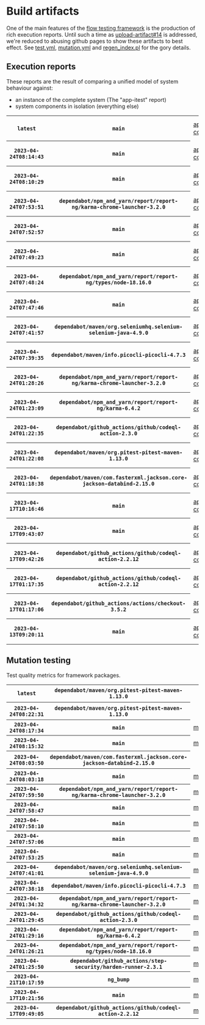 # Build artifacts

One of the main features of the [flow testing framework](https://github.com/Mastercard/flow) is the production of rich execution reports.
Until such a time as [upload-artifact#14](https://github.com/actions/upload-artifact/issues/14) is addressed, we're reduced to abusing github pages to show these artifacts to best effect.
See [test.yml](https://github.com/Mastercard/flow/blob/main/.github/workflows/test.yml), [mutation.yml](https://github.com/Mastercard/flow/blob/main/.github/workflows/mutation.yml) and [regen_index.pl](https://github.com/Mastercard/flow/blob/pages/regen_index.pl) for the gory details.

## Execution reports

These reports are the result of comparing a unified model of system behaviour against:
 * an instance of the complete system (The "app-itest" report)
 * system components in isolation (everything else)

<!-- start:execution -->
<table>
	<tbody>
		<tr> <th><code>latest</code></th>
			 <th><code>main</code></th>
			<td><a href="execution/latest/flow_execution_reports/example/app-core/target/mctf/latest/index.html">app-core</a></td>
			<td><a href="execution/latest/flow_execution_reports/example/app-histogram/target/mctf/latest/index.html">app-histogram</a></td>
			<td><a href="execution/latest/flow_execution_reports/example/app-itest/target/mctf/latest/index.html">app-itest</a></td>
			<td><a href="execution/latest/flow_execution_reports/example/app-queue/target/mctf/latest/index.html">app-queue</a></td>
			<td><a href="execution/latest/flow_execution_reports/example/app-store/target/mctf/latest/index.html">app-store</a></td>
			<td><a href="execution/latest/flow_execution_reports/example/app-ui/target/mctf/latest/index.html">app-ui</a></td>
			<td><a href="execution/latest/flow_execution_reports/example/app-web-ui/target/mctf/latest/index.html">app-web-ui</a></td>
		</tr>
		<tr> <th><code>2023-04-24T08:14:43</code></th>
			 <th><code>main</code></th>
			<td><a href="execution/1682324083/flow_execution_reports/example/app-core/target/mctf/latest/index.html">app-core</a></td>
			<td><a href="execution/1682324083/flow_execution_reports/example/app-histogram/target/mctf/latest/index.html">app-histogram</a></td>
			<td><a href="execution/1682324083/flow_execution_reports/example/app-itest/target/mctf/latest/index.html">app-itest</a></td>
			<td><a href="execution/1682324083/flow_execution_reports/example/app-queue/target/mctf/latest/index.html">app-queue</a></td>
			<td><a href="execution/1682324083/flow_execution_reports/example/app-store/target/mctf/latest/index.html">app-store</a></td>
			<td><a href="execution/1682324083/flow_execution_reports/example/app-ui/target/mctf/latest/index.html">app-ui</a></td>
			<td><a href="execution/1682324083/flow_execution_reports/example/app-web-ui/target/mctf/latest/index.html">app-web-ui</a></td>
		</tr>
		<tr> <th><code>2023-04-24T08:10:29</code></th>
			 <th><code>main</code></th>
			<td><a href="execution/1682323829/flow_execution_reports/example/app-core/target/mctf/latest/index.html">app-core</a></td>
			<td><a href="execution/1682323829/flow_execution_reports/example/app-histogram/target/mctf/latest/index.html">app-histogram</a></td>
			<td><a href="execution/1682323829/flow_execution_reports/example/app-itest/target/mctf/latest/index.html">app-itest</a></td>
			<td><a href="execution/1682323829/flow_execution_reports/example/app-queue/target/mctf/latest/index.html">app-queue</a></td>
			<td><a href="execution/1682323829/flow_execution_reports/example/app-store/target/mctf/latest/index.html">app-store</a></td>
			<td><a href="execution/1682323829/flow_execution_reports/example/app-ui/target/mctf/latest/index.html">app-ui</a></td>
			<td><a href="execution/1682323829/flow_execution_reports/example/app-web-ui/target/mctf/latest/index.html">app-web-ui</a></td>
		</tr>
		<tr> <th><code>2023-04-24T07:53:51</code></th>
			 <th><code>dependabot/npm_and_yarn/report/report-ng/karma-chrome-launcher-3.2.0</code></th>
			<td><a href="execution/1682322831/flow_execution_reports/example/app-core/target/mctf/latest/index.html">app-core</a></td>
			<td><a href="execution/1682322831/flow_execution_reports/example/app-histogram/target/mctf/latest/index.html">app-histogram</a></td>
			<td><a href="execution/1682322831/flow_execution_reports/example/app-itest/target/mctf/latest/index.html">app-itest</a></td>
			<td><a href="execution/1682322831/flow_execution_reports/example/app-queue/target/mctf/latest/index.html">app-queue</a></td>
			<td><a href="execution/1682322831/flow_execution_reports/example/app-store/target/mctf/latest/index.html">app-store</a></td>
			<td><a href="execution/1682322831/flow_execution_reports/example/app-ui/target/mctf/latest/index.html">app-ui</a></td>
			<td><a href="execution/1682322831/flow_execution_reports/example/app-web-ui/target/mctf/latest/index.html">app-web-ui</a></td>
		</tr>
		<tr> <th><code>2023-04-24T07:52:57</code></th>
			 <th><code>main</code></th>
			<td><a href="execution/1682322777/flow_execution_reports/example/app-core/target/mctf/latest/index.html">app-core</a></td>
			<td><a href="execution/1682322777/flow_execution_reports/example/app-histogram/target/mctf/latest/index.html">app-histogram</a></td>
			<td><a href="execution/1682322777/flow_execution_reports/example/app-itest/target/mctf/latest/index.html">app-itest</a></td>
			<td><a href="execution/1682322777/flow_execution_reports/example/app-queue/target/mctf/latest/index.html">app-queue</a></td>
			<td><a href="execution/1682322777/flow_execution_reports/example/app-store/target/mctf/latest/index.html">app-store</a></td>
			<td><a href="execution/1682322777/flow_execution_reports/example/app-ui/target/mctf/latest/index.html">app-ui</a></td>
			<td><a href="execution/1682322777/flow_execution_reports/example/app-web-ui/target/mctf/latest/index.html">app-web-ui</a></td>
		</tr>
		<tr> <th><code>2023-04-24T07:49:23</code></th>
			 <th><code>main</code></th>
			<td><a href="execution/1682322563/flow_execution_reports/example/app-core/target/mctf/latest/index.html">app-core</a></td>
			<td><a href="execution/1682322563/flow_execution_reports/example/app-histogram/target/mctf/latest/index.html">app-histogram</a></td>
			<td><a href="execution/1682322563/flow_execution_reports/example/app-itest/target/mctf/latest/index.html">app-itest</a></td>
			<td><a href="execution/1682322563/flow_execution_reports/example/app-queue/target/mctf/latest/index.html">app-queue</a></td>
			<td><a href="execution/1682322563/flow_execution_reports/example/app-store/target/mctf/latest/index.html">app-store</a></td>
			<td><a href="execution/1682322563/flow_execution_reports/example/app-ui/target/mctf/latest/index.html">app-ui</a></td>
			<td><a href="execution/1682322563/flow_execution_reports/example/app-web-ui/target/mctf/latest/index.html">app-web-ui</a></td>
		</tr>
		<tr> <th><code>2023-04-24T07:48:24</code></th>
			 <th><code>dependabot/npm_and_yarn/report/report-ng/types/node-18.16.0</code></th>
			<td><a href="execution/1682322504/flow_execution_reports/example/app-core/target/mctf/latest/index.html">app-core</a></td>
			<td><a href="execution/1682322504/flow_execution_reports/example/app-histogram/target/mctf/latest/index.html">app-histogram</a></td>
			<td><a href="execution/1682322504/flow_execution_reports/example/app-itest/target/mctf/latest/index.html">app-itest</a></td>
			<td><a href="execution/1682322504/flow_execution_reports/example/app-queue/target/mctf/latest/index.html">app-queue</a></td>
			<td><a href="execution/1682322504/flow_execution_reports/example/app-store/target/mctf/latest/index.html">app-store</a></td>
			<td><a href="execution/1682322504/flow_execution_reports/example/app-ui/target/mctf/latest/index.html">app-ui</a></td>
			<td><a href="execution/1682322504/flow_execution_reports/example/app-web-ui/target/mctf/latest/index.html">app-web-ui</a></td>
		</tr>
		<tr> <th><code>2023-04-24T07:47:46</code></th>
			 <th><code>main</code></th>
			<td><a href="execution/1682322466/flow_execution_reports/example/app-core/target/mctf/latest/index.html">app-core</a></td>
			<td><a href="execution/1682322466/flow_execution_reports/example/app-histogram/target/mctf/latest/index.html">app-histogram</a></td>
			<td><a href="execution/1682322466/flow_execution_reports/example/app-itest/target/mctf/latest/index.html">app-itest</a></td>
			<td><a href="execution/1682322466/flow_execution_reports/example/app-queue/target/mctf/latest/index.html">app-queue</a></td>
			<td><a href="execution/1682322466/flow_execution_reports/example/app-store/target/mctf/latest/index.html">app-store</a></td>
			<td><a href="execution/1682322466/flow_execution_reports/example/app-ui/target/mctf/latest/index.html">app-ui</a></td>
			<td><a href="execution/1682322466/flow_execution_reports/example/app-web-ui/target/mctf/latest/index.html">app-web-ui</a></td>
		</tr>
		<tr> <th><code>2023-04-24T07:41:57</code></th>
			 <th><code>dependabot/maven/org.seleniumhq.selenium-selenium-java-4.9.0</code></th>
			<td><a href="execution/1682322117/flow_execution_reports/example/app-core/target/mctf/latest/index.html">app-core</a></td>
			<td><a href="execution/1682322117/flow_execution_reports/example/app-histogram/target/mctf/latest/index.html">app-histogram</a></td>
			<td><a href="execution/1682322117/flow_execution_reports/example/app-itest/target/mctf/latest/index.html">app-itest</a></td>
			<td><a href="execution/1682322117/flow_execution_reports/example/app-queue/target/mctf/latest/index.html">app-queue</a></td>
			<td><a href="execution/1682322117/flow_execution_reports/example/app-store/target/mctf/latest/index.html">app-store</a></td>
			<td><a href="execution/1682322117/flow_execution_reports/example/app-ui/target/mctf/latest/index.html">app-ui</a></td>
			<td><a href="execution/1682322117/flow_execution_reports/example/app-web-ui/target/mctf/latest/index.html">app-web-ui</a></td>
		</tr>
		<tr> <th><code>2023-04-24T07:39:35</code></th>
			 <th><code>dependabot/maven/info.picocli-picocli-4.7.3</code></th>
			<td><a href="execution/1682321975/flow_execution_reports/example/app-core/target/mctf/latest/index.html">app-core</a></td>
			<td><a href="execution/1682321975/flow_execution_reports/example/app-histogram/target/mctf/latest/index.html">app-histogram</a></td>
			<td><a href="execution/1682321975/flow_execution_reports/example/app-itest/target/mctf/latest/index.html">app-itest</a></td>
			<td><a href="execution/1682321975/flow_execution_reports/example/app-queue/target/mctf/latest/index.html">app-queue</a></td>
			<td><a href="execution/1682321975/flow_execution_reports/example/app-store/target/mctf/latest/index.html">app-store</a></td>
			<td><a href="execution/1682321975/flow_execution_reports/example/app-ui/target/mctf/latest/index.html">app-ui</a></td>
			<td><a href="execution/1682321975/flow_execution_reports/example/app-web-ui/target/mctf/latest/index.html">app-web-ui</a></td>
		</tr>
		<tr> <th><code>2023-04-24T01:28:26</code></th>
			 <th><code>dependabot/npm_and_yarn/report/report-ng/karma-chrome-launcher-3.2.0</code></th>
			<td><a href="execution/1682299706/flow_execution_reports/example/app-core/target/mctf/latest/index.html">app-core</a></td>
			<td><a href="execution/1682299706/flow_execution_reports/example/app-histogram/target/mctf/latest/index.html">app-histogram</a></td>
			<td><a href="execution/1682299706/flow_execution_reports/example/app-itest/target/mctf/latest/index.html">app-itest</a></td>
			<td><a href="execution/1682299706/flow_execution_reports/example/app-queue/target/mctf/latest/index.html">app-queue</a></td>
			<td><a href="execution/1682299706/flow_execution_reports/example/app-store/target/mctf/latest/index.html">app-store</a></td>
			<td><a href="execution/1682299706/flow_execution_reports/example/app-ui/target/mctf/latest/index.html">app-ui</a></td>
			<td><a href="execution/1682299706/flow_execution_reports/example/app-web-ui/target/mctf/latest/index.html">app-web-ui</a></td>
		</tr>
		<tr> <th><code>2023-04-24T01:23:09</code></th>
			 <th><code>dependabot/npm_and_yarn/report/report-ng/karma-6.4.2</code></th>
			<td><a href="execution/1682299389/flow_execution_reports/example/app-core/target/mctf/latest/index.html">app-core</a></td>
			<td><a href="execution/1682299389/flow_execution_reports/example/app-histogram/target/mctf/latest/index.html">app-histogram</a></td>
			<td><a href="execution/1682299389/flow_execution_reports/example/app-itest/target/mctf/latest/index.html">app-itest</a></td>
			<td><a href="execution/1682299389/flow_execution_reports/example/app-queue/target/mctf/latest/index.html">app-queue</a></td>
			<td><a href="execution/1682299389/flow_execution_reports/example/app-store/target/mctf/latest/index.html">app-store</a></td>
			<td><a href="execution/1682299389/flow_execution_reports/example/app-ui/target/mctf/latest/index.html">app-ui</a></td>
			<td><a href="execution/1682299389/flow_execution_reports/example/app-web-ui/target/mctf/latest/index.html">app-web-ui</a></td>
		</tr>
		<tr> <th><code>2023-04-24T01:22:35</code></th>
			 <th><code>dependabot/github_actions/github/codeql-action-2.3.0</code></th>
			<td><a href="execution/1682299355/flow_execution_reports/example/app-core/target/mctf/latest/index.html">app-core</a></td>
			<td><a href="execution/1682299355/flow_execution_reports/example/app-histogram/target/mctf/latest/index.html">app-histogram</a></td>
			<td><a href="execution/1682299355/flow_execution_reports/example/app-itest/target/mctf/latest/index.html">app-itest</a></td>
			<td><a href="execution/1682299355/flow_execution_reports/example/app-queue/target/mctf/latest/index.html">app-queue</a></td>
			<td><a href="execution/1682299355/flow_execution_reports/example/app-store/target/mctf/latest/index.html">app-store</a></td>
			<td><a href="execution/1682299355/flow_execution_reports/example/app-ui/target/mctf/latest/index.html">app-ui</a></td>
			<td><a href="execution/1682299355/flow_execution_reports/example/app-web-ui/target/mctf/latest/index.html">app-web-ui</a></td>
		</tr>
		<tr> <th><code>2023-04-24T01:22:08</code></th>
			 <th><code>dependabot/maven/org.pitest-pitest-maven-1.13.0</code></th>
			<td><a href="execution/1682299328/flow_execution_reports/example/app-core/target/mctf/latest/index.html">app-core</a></td>
			<td><a href="execution/1682299328/flow_execution_reports/example/app-histogram/target/mctf/latest/index.html">app-histogram</a></td>
			<td><a href="execution/1682299328/flow_execution_reports/example/app-itest/target/mctf/latest/index.html">app-itest</a></td>
			<td><a href="execution/1682299328/flow_execution_reports/example/app-queue/target/mctf/latest/index.html">app-queue</a></td>
			<td><a href="execution/1682299328/flow_execution_reports/example/app-store/target/mctf/latest/index.html">app-store</a></td>
			<td><a href="execution/1682299328/flow_execution_reports/example/app-ui/target/mctf/latest/index.html">app-ui</a></td>
			<td><a href="execution/1682299328/flow_execution_reports/example/app-web-ui/target/mctf/latest/index.html">app-web-ui</a></td>
		</tr>
		<tr> <th><code>2023-04-24T01:18:38</code></th>
			 <th><code>dependabot/maven/com.fasterxml.jackson.core-jackson-databind-2.15.0</code></th>
			<td><a href="execution/1682299118/flow_execution_reports/example/app-core/target/mctf/latest/index.html">app-core</a></td>
			<td><a href="execution/1682299118/flow_execution_reports/example/app-histogram/target/mctf/latest/index.html">app-histogram</a></td>
			<td><a href="execution/1682299118/flow_execution_reports/example/app-itest/target/mctf/latest/index.html">app-itest</a></td>
			<td><a href="execution/1682299118/flow_execution_reports/example/app-queue/target/mctf/latest/index.html">app-queue</a></td>
			<td><a href="execution/1682299118/flow_execution_reports/example/app-store/target/mctf/latest/index.html">app-store</a></td>
			<td><a href="execution/1682299118/flow_execution_reports/example/app-ui/target/mctf/latest/index.html">app-ui</a></td>
			<td><a href="execution/1682299118/flow_execution_reports/example/app-web-ui/target/mctf/latest/index.html">app-web-ui</a></td>
		</tr>
		<tr> <th><code>2023-04-17T10:16:46</code></th>
			 <th><code>main</code></th>
			<td><a href="execution/1681726606/flow_execution_reports/example/app-core/target/mctf/latest/index.html">app-core</a></td>
			<td><a href="execution/1681726606/flow_execution_reports/example/app-histogram/target/mctf/latest/index.html">app-histogram</a></td>
			<td><a href="execution/1681726606/flow_execution_reports/example/app-itest/target/mctf/latest/index.html">app-itest</a></td>
			<td><a href="execution/1681726606/flow_execution_reports/example/app-queue/target/mctf/latest/index.html">app-queue</a></td>
			<td><a href="execution/1681726606/flow_execution_reports/example/app-store/target/mctf/latest/index.html">app-store</a></td>
			<td><a href="execution/1681726606/flow_execution_reports/example/app-ui/target/mctf/latest/index.html">app-ui</a></td>
			<td><a href="execution/1681726606/flow_execution_reports/example/app-web-ui/target/mctf/latest/index.html">app-web-ui</a></td>
		</tr>
		<tr> <th><code>2023-04-17T09:43:07</code></th>
			 <th><code>main</code></th>
			<td><a href="execution/1681724587/flow_execution_reports/example/app-core/target/mctf/latest/index.html">app-core</a></td>
			<td><a href="execution/1681724587/flow_execution_reports/example/app-histogram/target/mctf/latest/index.html">app-histogram</a></td>
			<td><a href="execution/1681724587/flow_execution_reports/example/app-itest/target/mctf/latest/index.html">app-itest</a></td>
			<td><a href="execution/1681724587/flow_execution_reports/example/app-queue/target/mctf/latest/index.html">app-queue</a></td>
			<td><a href="execution/1681724587/flow_execution_reports/example/app-store/target/mctf/latest/index.html">app-store</a></td>
			<td><a href="execution/1681724587/flow_execution_reports/example/app-ui/target/mctf/latest/index.html">app-ui</a></td>
			<td><a href="execution/1681724587/flow_execution_reports/example/app-web-ui/target/mctf/latest/index.html">app-web-ui</a></td>
		</tr>
		<tr> <th><code>2023-04-17T09:42:26</code></th>
			 <th><code>dependabot/github_actions/github/codeql-action-2.2.12</code></th>
			<td><a href="execution/1681724546/flow_execution_reports/example/app-core/target/mctf/latest/index.html">app-core</a></td>
			<td><a href="execution/1681724546/flow_execution_reports/example/app-histogram/target/mctf/latest/index.html">app-histogram</a></td>
			<td><a href="execution/1681724546/flow_execution_reports/example/app-itest/target/mctf/latest/index.html">app-itest</a></td>
			<td><a href="execution/1681724546/flow_execution_reports/example/app-queue/target/mctf/latest/index.html">app-queue</a></td>
			<td><a href="execution/1681724546/flow_execution_reports/example/app-store/target/mctf/latest/index.html">app-store</a></td>
			<td><a href="execution/1681724546/flow_execution_reports/example/app-ui/target/mctf/latest/index.html">app-ui</a></td>
			<td><a href="execution/1681724546/flow_execution_reports/example/app-web-ui/target/mctf/latest/index.html">app-web-ui</a></td>
		</tr>
		<tr> <th><code>2023-04-17T01:17:35</code></th>
			 <th><code>dependabot/github_actions/github/codeql-action-2.2.12</code></th>
			<td><a href="execution/1681694255/flow_execution_reports/example/app-core/target/mctf/latest/index.html">app-core</a></td>
			<td><a href="execution/1681694255/flow_execution_reports/example/app-histogram/target/mctf/latest/index.html">app-histogram</a></td>
			<td><a href="execution/1681694255/flow_execution_reports/example/app-itest/target/mctf/latest/index.html">app-itest</a></td>
			<td><a href="execution/1681694255/flow_execution_reports/example/app-queue/target/mctf/latest/index.html">app-queue</a></td>
			<td><a href="execution/1681694255/flow_execution_reports/example/app-store/target/mctf/latest/index.html">app-store</a></td>
			<td><a href="execution/1681694255/flow_execution_reports/example/app-ui/target/mctf/latest/index.html">app-ui</a></td>
			<td><a href="execution/1681694255/flow_execution_reports/example/app-web-ui/target/mctf/latest/index.html">app-web-ui</a></td>
		</tr>
		<tr> <th><code>2023-04-17T01:17:06</code></th>
			 <th><code>dependabot/github_actions/actions/checkout-3.5.2</code></th>
			<td><a href="execution/1681694226/flow_execution_reports/example/app-core/target/mctf/latest/index.html">app-core</a></td>
			<td><a href="execution/1681694226/flow_execution_reports/example/app-histogram/target/mctf/latest/index.html">app-histogram</a></td>
			<td><a href="execution/1681694226/flow_execution_reports/example/app-itest/target/mctf/latest/index.html">app-itest</a></td>
			<td><a href="execution/1681694226/flow_execution_reports/example/app-queue/target/mctf/latest/index.html">app-queue</a></td>
			<td><a href="execution/1681694226/flow_execution_reports/example/app-store/target/mctf/latest/index.html">app-store</a></td>
			<td><a href="execution/1681694226/flow_execution_reports/example/app-ui/target/mctf/latest/index.html">app-ui</a></td>
			<td><a href="execution/1681694226/flow_execution_reports/example/app-web-ui/target/mctf/latest/index.html">app-web-ui</a></td>
		</tr>
		<tr> <th><code>2023-04-13T09:20:11</code></th>
			 <th><code>main</code></th>
			<td><a href="execution/1681377611/flow_execution_reports/example/app-core/target/mctf/latest/index.html">app-core</a></td>
			<td><a href="execution/1681377611/flow_execution_reports/example/app-histogram/target/mctf/latest/index.html">app-histogram</a></td>
			<td><a href="execution/1681377611/flow_execution_reports/example/app-itest/target/mctf/latest/index.html">app-itest</a></td>
			<td><a href="execution/1681377611/flow_execution_reports/example/app-queue/target/mctf/latest/index.html">app-queue</a></td>
			<td><a href="execution/1681377611/flow_execution_reports/example/app-store/target/mctf/latest/index.html">app-store</a></td>
			<td><a href="execution/1681377611/flow_execution_reports/example/app-ui/target/mctf/latest/index.html">app-ui</a></td>
			<td><a href="execution/1681377611/flow_execution_reports/example/app-web-ui/target/mctf/latest/index.html">app-web-ui</a></td>
		</tr>
	</tbody>
</table>
<!-- end:execution -->

## Mutation testing

Test quality metrics for framework packages.

<!-- start:mutation -->
<table>
	<tbody>
		<tr> <th><code>latest</code></th>
			 <th><code>dependabot/maven/org.pitest-pitest-maven-1.13.0</code></th>
			<td></td>
			<td><a href="mutation/latest/mutation_report/index.html">mutation_report</a></td>
			<td><a href="mutation/latest/project_mutation_reports/aggregator/target/pit-reports/index.html">project_mutation_reports/aggregator/target/pit-reports</a></td>
			<td><a href="mutation/latest/project_mutation_reports/api/target/pit-reports/index.html">project_mutation_reports/api/target/pit-reports</a></td>
			<td><a href="mutation/latest/project_mutation_reports/assert/assert-core/target/pit-reports/index.html">project_mutation_reports/assert/assert-core/target/pit-reports</a></td>
			<td><a href="mutation/latest/project_mutation_reports/assert/assert-filter/target/pit-reports/index.html">project_mutation_reports/assert/assert-filter/target/pit-reports</a></td>
			<td><a href="mutation/latest/project_mutation_reports/assert/assert-junit5/target/pit-reports/index.html">project_mutation_reports/assert/assert-junit5/target/pit-reports</a></td>
			<td><a href="mutation/latest/project_mutation_reports/builder/target/pit-reports/index.html">project_mutation_reports/builder/target/pit-reports</a></td>
			<td><a href="mutation/latest/project_mutation_reports/message/message-core/target/pit-reports/index.html">project_mutation_reports/message/message-core/target/pit-reports</a></td>
			<td><a href="mutation/latest/project_mutation_reports/message/message-http/target/pit-reports/index.html">project_mutation_reports/message/message-http/target/pit-reports</a></td>
			<td><a href="mutation/latest/project_mutation_reports/message/message-json/target/pit-reports/index.html">project_mutation_reports/message/message-json/target/pit-reports</a></td>
			<td><a href="mutation/latest/project_mutation_reports/message/message-sql/target/pit-reports/index.html">project_mutation_reports/message/message-sql/target/pit-reports</a></td>
			<td><a href="mutation/latest/project_mutation_reports/message/message-text/target/pit-reports/index.html">project_mutation_reports/message/message-text/target/pit-reports</a></td>
			<td><a href="mutation/latest/project_mutation_reports/message/message-web/target/pit-reports/index.html">project_mutation_reports/message/message-web/target/pit-reports</a></td>
			<td><a href="mutation/latest/project_mutation_reports/message/message-xml/target/pit-reports/index.html">project_mutation_reports/message/message-xml/target/pit-reports</a></td>
			<td><a href="mutation/latest/project_mutation_reports/model/target/pit-reports/index.html">project_mutation_reports/model/target/pit-reports</a></td>
			<td><a href="mutation/latest/project_mutation_reports/report/report-core/target/pit-reports/index.html">project_mutation_reports/report/report-core/target/pit-reports</a></td>
			<td><a href="mutation/latest/project_mutation_reports/validation/validation-core/target/pit-reports/index.html">project_mutation_reports/validation/validation-core/target/pit-reports</a></td>
			<td><a href="mutation/latest/project_mutation_reports/validation/validation-junit5/target/pit-reports/index.html">project_mutation_reports/validation/validation-junit5/target/pit-reports</a></td>
		</tr>
		<tr> <th><code>2023-04-24T08:22:31</code></th>
			 <th><code>dependabot/maven/org.pitest-pitest-maven-1.13.0</code></th>
			<td></td>
			<td><a href="mutation/1682324551/mutation_report/index.html">mutation_report</a></td>
			<td><a href="mutation/1682324551/project_mutation_reports/aggregator/target/pit-reports/index.html">project_mutation_reports/aggregator/target/pit-reports</a></td>
			<td><a href="mutation/1682324551/project_mutation_reports/api/target/pit-reports/index.html">project_mutation_reports/api/target/pit-reports</a></td>
			<td><a href="mutation/1682324551/project_mutation_reports/assert/assert-core/target/pit-reports/index.html">project_mutation_reports/assert/assert-core/target/pit-reports</a></td>
			<td><a href="mutation/1682324551/project_mutation_reports/assert/assert-filter/target/pit-reports/index.html">project_mutation_reports/assert/assert-filter/target/pit-reports</a></td>
			<td><a href="mutation/1682324551/project_mutation_reports/assert/assert-junit5/target/pit-reports/index.html">project_mutation_reports/assert/assert-junit5/target/pit-reports</a></td>
			<td><a href="mutation/1682324551/project_mutation_reports/builder/target/pit-reports/index.html">project_mutation_reports/builder/target/pit-reports</a></td>
			<td><a href="mutation/1682324551/project_mutation_reports/message/message-core/target/pit-reports/index.html">project_mutation_reports/message/message-core/target/pit-reports</a></td>
			<td><a href="mutation/1682324551/project_mutation_reports/message/message-http/target/pit-reports/index.html">project_mutation_reports/message/message-http/target/pit-reports</a></td>
			<td><a href="mutation/1682324551/project_mutation_reports/message/message-json/target/pit-reports/index.html">project_mutation_reports/message/message-json/target/pit-reports</a></td>
			<td><a href="mutation/1682324551/project_mutation_reports/message/message-sql/target/pit-reports/index.html">project_mutation_reports/message/message-sql/target/pit-reports</a></td>
			<td><a href="mutation/1682324551/project_mutation_reports/message/message-text/target/pit-reports/index.html">project_mutation_reports/message/message-text/target/pit-reports</a></td>
			<td><a href="mutation/1682324551/project_mutation_reports/message/message-web/target/pit-reports/index.html">project_mutation_reports/message/message-web/target/pit-reports</a></td>
			<td><a href="mutation/1682324551/project_mutation_reports/message/message-xml/target/pit-reports/index.html">project_mutation_reports/message/message-xml/target/pit-reports</a></td>
			<td><a href="mutation/1682324551/project_mutation_reports/model/target/pit-reports/index.html">project_mutation_reports/model/target/pit-reports</a></td>
			<td><a href="mutation/1682324551/project_mutation_reports/report/report-core/target/pit-reports/index.html">project_mutation_reports/report/report-core/target/pit-reports</a></td>
			<td><a href="mutation/1682324551/project_mutation_reports/validation/validation-core/target/pit-reports/index.html">project_mutation_reports/validation/validation-core/target/pit-reports</a></td>
			<td><a href="mutation/1682324551/project_mutation_reports/validation/validation-junit5/target/pit-reports/index.html">project_mutation_reports/validation/validation-junit5/target/pit-reports</a></td>
		</tr>
		<tr> <th><code>2023-04-24T08:17:34</code></th>
			 <th><code>main</code></th>
			<td><a href="mutation/1682324254/mutation_report/index.html">mutation</a></td>
			<td></td>
			<td></td>
			<td></td>
			<td></td>
			<td></td>
			<td></td>
			<td></td>
			<td></td>
			<td></td>
			<td></td>
			<td></td>
			<td></td>
			<td></td>
			<td></td>
			<td></td>
			<td></td>
			<td></td>
			<td></td>
		</tr>
		<tr> <th><code>2023-04-24T08:15:32</code></th>
			 <th><code>main</code></th>
			<td><a href="mutation/1682324132/mutation_report/index.html">mutation</a></td>
			<td></td>
			<td></td>
			<td></td>
			<td></td>
			<td></td>
			<td></td>
			<td></td>
			<td></td>
			<td></td>
			<td></td>
			<td></td>
			<td></td>
			<td></td>
			<td></td>
			<td></td>
			<td></td>
			<td></td>
			<td></td>
		</tr>
		<tr> <th><code>2023-04-24T08:03:50</code></th>
			 <th><code>dependabot/maven/com.fasterxml.jackson.core-jackson-databind-2.15.0</code></th>
			<td></td>
			<td><a href="mutation/1682323430/mutation_report/index.html">mutation_report</a></td>
			<td><a href="mutation/1682323430/project_mutation_reports/aggregator/target/pit-reports/index.html">project_mutation_reports/aggregator/target/pit-reports</a></td>
			<td><a href="mutation/1682323430/project_mutation_reports/api/target/pit-reports/index.html">project_mutation_reports/api/target/pit-reports</a></td>
			<td><a href="mutation/1682323430/project_mutation_reports/assert/assert-core/target/pit-reports/index.html">project_mutation_reports/assert/assert-core/target/pit-reports</a></td>
			<td><a href="mutation/1682323430/project_mutation_reports/assert/assert-filter/target/pit-reports/index.html">project_mutation_reports/assert/assert-filter/target/pit-reports</a></td>
			<td><a href="mutation/1682323430/project_mutation_reports/assert/assert-junit5/target/pit-reports/index.html">project_mutation_reports/assert/assert-junit5/target/pit-reports</a></td>
			<td><a href="mutation/1682323430/project_mutation_reports/builder/target/pit-reports/index.html">project_mutation_reports/builder/target/pit-reports</a></td>
			<td><a href="mutation/1682323430/project_mutation_reports/message/message-core/target/pit-reports/index.html">project_mutation_reports/message/message-core/target/pit-reports</a></td>
			<td><a href="mutation/1682323430/project_mutation_reports/message/message-http/target/pit-reports/index.html">project_mutation_reports/message/message-http/target/pit-reports</a></td>
			<td><a href="mutation/1682323430/project_mutation_reports/message/message-json/target/pit-reports/index.html">project_mutation_reports/message/message-json/target/pit-reports</a></td>
			<td><a href="mutation/1682323430/project_mutation_reports/message/message-sql/target/pit-reports/index.html">project_mutation_reports/message/message-sql/target/pit-reports</a></td>
			<td><a href="mutation/1682323430/project_mutation_reports/message/message-text/target/pit-reports/index.html">project_mutation_reports/message/message-text/target/pit-reports</a></td>
			<td><a href="mutation/1682323430/project_mutation_reports/message/message-web/target/pit-reports/index.html">project_mutation_reports/message/message-web/target/pit-reports</a></td>
			<td><a href="mutation/1682323430/project_mutation_reports/message/message-xml/target/pit-reports/index.html">project_mutation_reports/message/message-xml/target/pit-reports</a></td>
			<td><a href="mutation/1682323430/project_mutation_reports/model/target/pit-reports/index.html">project_mutation_reports/model/target/pit-reports</a></td>
			<td><a href="mutation/1682323430/project_mutation_reports/report/report-core/target/pit-reports/index.html">project_mutation_reports/report/report-core/target/pit-reports</a></td>
			<td><a href="mutation/1682323430/project_mutation_reports/validation/validation-core/target/pit-reports/index.html">project_mutation_reports/validation/validation-core/target/pit-reports</a></td>
			<td><a href="mutation/1682323430/project_mutation_reports/validation/validation-junit5/target/pit-reports/index.html">project_mutation_reports/validation/validation-junit5/target/pit-reports</a></td>
		</tr>
		<tr> <th><code>2023-04-24T08:03:18</code></th>
			 <th><code>main</code></th>
			<td><a href="mutation/1682323398/mutation_report/index.html">mutation</a></td>
			<td></td>
			<td></td>
			<td></td>
			<td></td>
			<td></td>
			<td></td>
			<td></td>
			<td></td>
			<td></td>
			<td></td>
			<td></td>
			<td></td>
			<td></td>
			<td></td>
			<td></td>
			<td></td>
			<td></td>
			<td></td>
		</tr>
		<tr> <th><code>2023-04-24T07:59:50</code></th>
			 <th><code>dependabot/npm_and_yarn/report/report-ng/karma-chrome-launcher-3.2.0</code></th>
			<td><a href="mutation/1682323190/mutation_report/index.html">mutation</a></td>
			<td></td>
			<td></td>
			<td></td>
			<td></td>
			<td></td>
			<td></td>
			<td></td>
			<td></td>
			<td></td>
			<td></td>
			<td></td>
			<td></td>
			<td></td>
			<td></td>
			<td></td>
			<td></td>
			<td></td>
			<td></td>
		</tr>
		<tr> <th><code>2023-04-24T07:58:47</code></th>
			 <th><code>main</code></th>
			<td><a href="mutation/1682323127/mutation_report/index.html">mutation</a></td>
			<td></td>
			<td></td>
			<td></td>
			<td></td>
			<td></td>
			<td></td>
			<td></td>
			<td></td>
			<td></td>
			<td></td>
			<td></td>
			<td></td>
			<td></td>
			<td></td>
			<td></td>
			<td></td>
			<td></td>
			<td></td>
		</tr>
		<tr> <th><code>2023-04-24T07:58:10</code></th>
			 <th><code>main</code></th>
			<td><a href="mutation/1682323090/mutation_report/index.html">mutation</a></td>
			<td></td>
			<td></td>
			<td></td>
			<td></td>
			<td></td>
			<td></td>
			<td></td>
			<td></td>
			<td></td>
			<td></td>
			<td></td>
			<td></td>
			<td></td>
			<td></td>
			<td></td>
			<td></td>
			<td></td>
			<td></td>
		</tr>
		<tr> <th><code>2023-04-24T07:57:06</code></th>
			 <th><code>main</code></th>
			<td><a href="mutation/1682323026/mutation_report/index.html">mutation</a></td>
			<td></td>
			<td></td>
			<td></td>
			<td></td>
			<td></td>
			<td></td>
			<td></td>
			<td></td>
			<td></td>
			<td></td>
			<td></td>
			<td></td>
			<td></td>
			<td></td>
			<td></td>
			<td></td>
			<td></td>
			<td></td>
		</tr>
		<tr> <th><code>2023-04-24T07:53:25</code></th>
			 <th><code>main</code></th>
			<td><a href="mutation/1682322805/mutation_report/index.html">mutation</a></td>
			<td></td>
			<td></td>
			<td></td>
			<td></td>
			<td></td>
			<td></td>
			<td></td>
			<td></td>
			<td></td>
			<td></td>
			<td></td>
			<td></td>
			<td></td>
			<td></td>
			<td></td>
			<td></td>
			<td></td>
			<td></td>
		</tr>
		<tr> <th><code>2023-04-24T07:41:01</code></th>
			 <th><code>dependabot/maven/org.seleniumhq.selenium-selenium-java-4.9.0</code></th>
			<td><a href="mutation/1682322061/mutation_report/index.html">mutation</a></td>
			<td></td>
			<td></td>
			<td></td>
			<td></td>
			<td></td>
			<td></td>
			<td></td>
			<td></td>
			<td></td>
			<td></td>
			<td></td>
			<td></td>
			<td></td>
			<td></td>
			<td></td>
			<td></td>
			<td></td>
			<td></td>
		</tr>
		<tr> <th><code>2023-04-24T07:38:18</code></th>
			 <th><code>dependabot/maven/info.picocli-picocli-4.7.3</code></th>
			<td><a href="mutation/1682321898/mutation_report/index.html">mutation</a></td>
			<td></td>
			<td></td>
			<td></td>
			<td></td>
			<td></td>
			<td></td>
			<td></td>
			<td></td>
			<td></td>
			<td></td>
			<td></td>
			<td></td>
			<td></td>
			<td></td>
			<td></td>
			<td></td>
			<td></td>
			<td></td>
		</tr>
		<tr> <th><code>2023-04-24T01:34:32</code></th>
			 <th><code>dependabot/npm_and_yarn/report/report-ng/karma-chrome-launcher-3.2.0</code></th>
			<td><a href="mutation/1682300072/mutation_report/index.html">mutation</a></td>
			<td></td>
			<td></td>
			<td></td>
			<td></td>
			<td></td>
			<td></td>
			<td></td>
			<td></td>
			<td></td>
			<td></td>
			<td></td>
			<td></td>
			<td></td>
			<td></td>
			<td></td>
			<td></td>
			<td></td>
			<td></td>
		</tr>
		<tr> <th><code>2023-04-24T01:29:45</code></th>
			 <th><code>dependabot/github_actions/github/codeql-action-2.3.0</code></th>
			<td><a href="mutation/1682299785/mutation_report/index.html">mutation</a></td>
			<td></td>
			<td></td>
			<td></td>
			<td></td>
			<td></td>
			<td></td>
			<td></td>
			<td></td>
			<td></td>
			<td></td>
			<td></td>
			<td></td>
			<td></td>
			<td></td>
			<td></td>
			<td></td>
			<td></td>
			<td></td>
		</tr>
		<tr> <th><code>2023-04-24T01:29:16</code></th>
			 <th><code>dependabot/npm_and_yarn/report/report-ng/karma-6.4.2</code></th>
			<td><a href="mutation/1682299756/mutation_report/index.html">mutation</a></td>
			<td></td>
			<td></td>
			<td></td>
			<td></td>
			<td></td>
			<td></td>
			<td></td>
			<td></td>
			<td></td>
			<td></td>
			<td></td>
			<td></td>
			<td></td>
			<td></td>
			<td></td>
			<td></td>
			<td></td>
			<td></td>
		</tr>
		<tr> <th><code>2023-04-24T01:26:21</code></th>
			 <th><code>dependabot/npm_and_yarn/report/report-ng/types/node-18.16.0</code></th>
			<td><a href="mutation/1682299581/mutation_report/index.html">mutation</a></td>
			<td></td>
			<td></td>
			<td></td>
			<td></td>
			<td></td>
			<td></td>
			<td></td>
			<td></td>
			<td></td>
			<td></td>
			<td></td>
			<td></td>
			<td></td>
			<td></td>
			<td></td>
			<td></td>
			<td></td>
			<td></td>
		</tr>
		<tr> <th><code>2023-04-24T01:25:50</code></th>
			 <th><code>dependabot/github_actions/step-security/harden-runner-2.3.1</code></th>
			<td><a href="mutation/1682299550/mutation_report/index.html">mutation</a></td>
			<td></td>
			<td></td>
			<td></td>
			<td></td>
			<td></td>
			<td></td>
			<td></td>
			<td></td>
			<td></td>
			<td></td>
			<td></td>
			<td></td>
			<td></td>
			<td></td>
			<td></td>
			<td></td>
			<td></td>
			<td></td>
		</tr>
		<tr> <th><code>2023-04-21T10:17:59</code></th>
			 <th><code>ng_bump</code></th>
			<td><a href="mutation/1682072279/mutation_report/index.html">mutation</a></td>
			<td></td>
			<td></td>
			<td></td>
			<td></td>
			<td></td>
			<td></td>
			<td></td>
			<td></td>
			<td></td>
			<td></td>
			<td></td>
			<td></td>
			<td></td>
			<td></td>
			<td></td>
			<td></td>
			<td></td>
			<td></td>
		</tr>
		<tr> <th><code>2023-04-17T10:21:56</code></th>
			 <th><code>main</code></th>
			<td><a href="mutation/1681726916/mutation_report/index.html">mutation</a></td>
			<td></td>
			<td></td>
			<td></td>
			<td></td>
			<td></td>
			<td></td>
			<td></td>
			<td></td>
			<td></td>
			<td></td>
			<td></td>
			<td></td>
			<td></td>
			<td></td>
			<td></td>
			<td></td>
			<td></td>
			<td></td>
		</tr>
		<tr> <th><code>2023-04-17T09:49:05</code></th>
			 <th><code>dependabot/github_actions/github/codeql-action-2.2.12</code></th>
			<td><a href="mutation/1681724945/mutation_report/index.html">mutation</a></td>
			<td></td>
			<td></td>
			<td></td>
			<td></td>
			<td></td>
			<td></td>
			<td></td>
			<td></td>
			<td></td>
			<td></td>
			<td></td>
			<td></td>
			<td></td>
			<td></td>
			<td></td>
			<td></td>
			<td></td>
			<td></td>
		</tr>
	</tbody>
</table>
<!-- end:mutation -->
